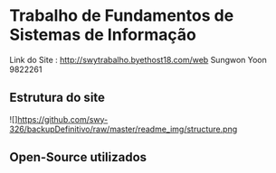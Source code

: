 Trabalho de Fundamentos de Sistemas de Informação
===================================================

Link do Site : http://swytrabalho.byethost18.com/web
Sungwon Yoon 9822261


Estrutura do site
---------------------------------------------
![]https://github.com/swy-326/backupDefinitivo/raw/master/readme_img/structure.png






Open-Source utilizados
------------------------------------------------
